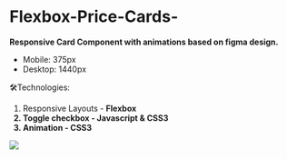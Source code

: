 # Flexbox-Price-Cards-  

<b>Responsive Card Component with animations based on figma design.</b><br>
- Mobile: 375px <br>
- Desktop: 1440px <br>

🛠Technologies:<br>
1. Responsive Layouts - <b>Flexbox<b><br>
2. Toggle checkbox - <b>Javascript & CSS3<b><br>
3. Animation - <b>CSS3<b><br>



![](price.gif)
